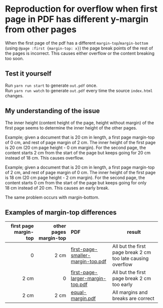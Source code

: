 # Reproduction for overflow when first page in PDF has different y-margin from other pages
When the first page of the pdf has a different `margin-top`/`margin-bottom` (using `@page :first {margin-top: x}`) the page break points of the rest of the pages is incorrect. This causes either overflow or the content breaking too soon.

## Test it yourself
Run `yarn run start` to generate `out.pdf` once.  
Run `yarn run watch` to generate `out.pdf` every time the source `index.html` changes.  


## My understanding of the issue
The inner height (content height of the page, height without margin) of the first page seems to determine the inner height of the other pages.

Example; given a document that is 20 cm in length, a first page margin-top of 0 cm, and rest of page margin of 2 cm. The inner height of the first page is 20 cm (20 cm page height - 0 cm margin). For the second page, the content starts 2 cm from the start of the page but keeps going for 20 cm instead of 18 cm. This causes overflow.

Example; given a document that is 20 cm in length, a first page margin-top of 2 cm, and rest of page margin of 0 cm. The inner height of the first page is 18 cm (20 cm page height - 2 cm margin). For the second page, the content starts 0 cm from the start of the page but keeps going for only 18 cm instead of 20 cm. This causes an early break.

The same problem occurs with margin-bottom.

## Examples of margin-top differences

| first page margin-top | other pages margin-top | PDF                                                                               | result                                                      |
|----------------------:|-----------------------:|:----------------------------------------------------------------------------------|-------------------------------------------------------------|
|                     0 |                   2 cm | [first-page-smaller-margin-top.pdf](./examples/first-page-smaller-margin-top.pdf) | All but the first page break 2 cm too late causing overflow |
|                  2 cm |                      0 | [first-page-larger-margin-top.pdf](./examples/first-page-larger-margin-top.pdf)   | All but the first page break 2 cm too early                 |
|                  2 cm |                   2 cm | [equal-margin.pdf](./examples/equal-margin.pdf)                                   | All margins and breaks are correct                          |
